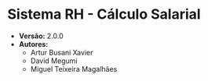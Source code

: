 # Sistema RH - Cálculo Salarial
- **Versão:** 2.0.0
- **Autores:**
  - Artur Busani Xavier 
  - David Megumi
  - Miguel Teixeira Magalhães